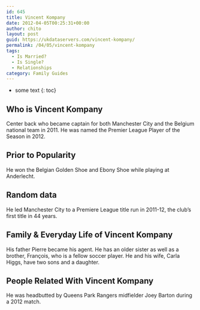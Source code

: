 ```yaml
---
id: 645
title: Vincent Kompany
date: 2012-04-05T00:25:31+00:00
author: chito
layout: post
guid: https://ukdataservers.com/vincent-kompany/
permalink: /04/05/vincent-kompany
tags:
  - Is Married?
  - Is Single?
  - Relationships
category: Family Guides
---
```


* some text
{: toc}
          
          
## Who is  Vincent Kompany
                  
                  
                  
Center back who became captain for both Manchester City and the Belgium national team in 2011. He was named the Premier League Player of the Season in 2012.
                  
                
                
                
## Prior to Popularity 
                  
                  
                  
He won the Belgian Golden Shoe and Ebony Shoe while playing at Anderlecht.
                  
                
                
                
## Random data 
                  
                  
                  
He led Manchester City to a Premiere League title run in 2011-12, the club&#8217;s first title in 44 years.
                  
                
                
                
## Family & Everyday Life of Vincent Kompany
                  
                  
                  
His father Pierre became his agent. He has an older sister as well as a brother, François, who is a fellow soccer player. He and his wife, Carla Higgs, have two sons and a daughter.
                  
                
                
                
## People Related With  Vincent Kompany
                  
                  
                  
He was headbutted by Queens Park Rangers midfielder Joey Barton during a 2012 match.
                  
                
              
            
          
          
          
    
    
  

